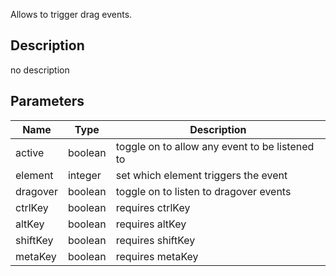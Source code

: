 Allows to trigger drag events.



## Description
no description
## Parameters

<table>
<thead>
	<tr>
		<th>Name</th>
		<th>Type</th>
		<th>Description</th>
	</tr>
</thead>
<tr>
	<td>active</td>
	<td><div class='bg-emerald-800 px-2 py-px text-white rounded-sm'>boolean</div></td>
	<td>toggle on to allow any event to be listened to</td>
</tr>
<tr>
	<td>element</td>
	<td><div class='bg-orange-800 px-2 py-px text-white rounded-sm'>integer</div></td>
	<td>set which element triggers the event</td>
</tr>
<tr>
	<td>dragover</td>
	<td><div class='bg-emerald-800 px-2 py-px text-white rounded-sm'>boolean</div></td>
	<td>toggle on to listen to dragover events</td>
</tr>
<tr>
	<td>ctrlKey</td>
	<td><div class='bg-emerald-800 px-2 py-px text-white rounded-sm'>boolean</div></td>
	<td>requires ctrlKey</td>
</tr>
<tr>
	<td>altKey</td>
	<td><div class='bg-emerald-800 px-2 py-px text-white rounded-sm'>boolean</div></td>
	<td>requires altKey</td>
</tr>
<tr>
	<td>shiftKey</td>
	<td><div class='bg-emerald-800 px-2 py-px text-white rounded-sm'>boolean</div></td>
	<td>requires shiftKey</td>
</tr>
<tr>
	<td>metaKey</td>
	<td><div class='bg-emerald-800 px-2 py-px text-white rounded-sm'>boolean</div></td>
	<td>requires metaKey</td>
</tr>
</table>